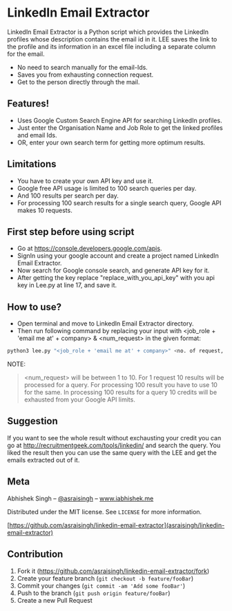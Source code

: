 # LinkedIn Email Extractor

LinkedIn Email Extractor is a Python script which provides the LinkedIn profiles whose description contains the email id in it. LEE saves the link to the profile and its information in an excel file including a separate column for the email.
  - No need to search manually for the email-Ids.
  - Saves you from exhausting connection request.
  - Get to the person directly through the mail.

## Features!
  - Uses Google Custom Search Engine API for searching LinkedIn profiles.
  - Just enter the Organisation Name and Job Role to get the linked profiles and email Ids.
  - OR, enter your own search term for getting more optimum results.

## Limitations
  - You have to create your own API key and use it.
  - Google free API usage is limited to 100 search queries per day.
  - And 100 results per search per day.
  - For processing 100 search results for a single search query, Google API makes 10 requests.

## First step before using script
- Go at https://console.developers.google.com/apis.
- SignIn using your google account and create a project named LinkedIn Email Extractor.
- Now search for Google console search, and generate API key for it.
- After getting the key replace "replace_with_you_api_key" with you api key in Lee.py at line 17, and save it.

## How to use?
  - Open terminal and move to LinkedIn Email Extractor directory.
  - Then run following command by replacing your input with <job_role + 'email me at' + company> & <num_request> in the given format:
```sh
python3 lee.py "<job_role + 'email me at' + company>" <no. of request, 1-10>
```
NOTE:
> <num_request> will be between 1 to 10. For 1 request 10 results will be processed for a query.
> For processing 100 result you have to use 10 for the same.
> In processing 100 results for a query 10 credits will be exhausted from your Google API limits.

## Suggestion
If you want to see the whole result without exchausting your credit you can go at http://recruitmentgeek.com/tools/linkedin/ and search the query. You liked the result then you can use the same query with the LEE and get the emails extracted out of it.

## Meta

Abhishek Singh – [@asraisingh](https://twitter.com/asraisingh) – www.iabhishek.me

Distributed under the MIT license. See ``LICENSE`` for more information.

[https://github.com/asraisingh/linkedin-email-extractor](asraisingh/linkedin-email-extractor)

## Contribution
1. Fork it (<https://github.com/asraisingh/linkedin-email-extractor/fork>)
2. Create your feature branch (`git checkout -b feature/fooBar`)
3. Commit your changes (`git commit -am 'Add some fooBar'`)
4. Push to the branch (`git push origin feature/fooBar`)
5. Create a new Pull Request
